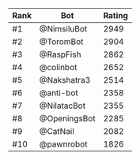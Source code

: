 Rank|Bot|Rating
---|---|---
#1|@NimsiluBot|2949
#2|@ToromBot|2904
#3|@RaspFish|2862
#4|@colinbot|2652
#5|@Nakshatra3|2514
#6|@anti-bot|2358
#7|@NilatacBot|2355
#8|@OpeningsBot|2285
#9|@CatNail|2082
#10|@pawnrobot|1826
